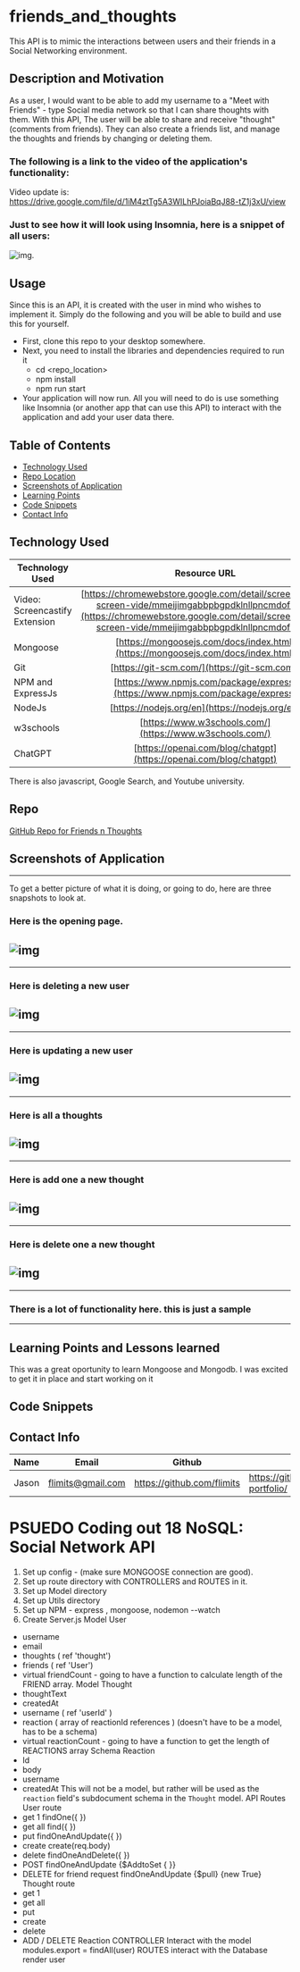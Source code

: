 # friends_and_thoughts

This API is to mimic the interactions between users and their friends in a Social Networking environment. 

## Description and Motivation

As a user, I would want to be able to add my username to a "Meet with Friends" - type Social media network so that I can share thoughts with them.
With this API, The user will be able to share and receive "thought" (comments from friends). They can also create a friends list, and manage the thoughts and friends by changing or deleting them.

### The following is a link to the video of the application's functionality:
Video update is: https://drive.google.com/file/d/1iM4ztTg5A3WILhPJoiaBqJ88-tZ1j3xU/view

### Just to see how it will look using Insomnia, here is a snippet of all users:

![img](./dist/images/friends_allusers.png). 


## Usage

Since this is an API, it is created with the user in mind who wishes to implement it. Simply do the following and you will be able to build and use this for yourself.

* First, clone this repo to your desktop somewhere.
* Next, you need to install the libraries and dependencies required to run it
  * cd <repo_location>
  * npm install
  * npm run start
* Your application will now run. All you will need to do is use something like Insomnia (or another app that can use this API) to interact with the application and add your user data there.


## Table of Contents

* [Technology Used](#technology-used)
* [Repo Location](#repo)
* [Screenshots of Application](screenshots-of-application)
* [Learning Points](#learning-points)
* [Code Snippets](#code-snippets)
* [Contact Info](#contact-info)

## Technology Used 

| Technology Used         | Resource URL           | 
| ------------- |:-------------:| 
| Video: Screencastify Extension | [https://chromewebstore.google.com/detail/screencastify-screen-vide/mmeijimgabbpbgpdklnllpncmdofkcpn](https://chromewebstore.google.com/detail/screencastify-screen-vide/mmeijimgabbpbgpdklnllpncmdofkcpn)     |    
| Mongoose | [https://mongoosejs.com/docs/index.html](https://mongoosejs.com/docs/index.html)     |    
| Git | [https://git-scm.com/](https://git-scm.com/)     |    
| NPM and ExpressJs | [https://www.npmjs.com/package/express](https://www.npmjs.com/package/express)|
| NodeJs | [https://nodejs.org/en](https://nodejs.org/en)|
| w3schools | [https://www.w3schools.com/](https://www.w3schools.com/)|
| ChatGPT | [https://openai.com/blog/chatgpt](https://openai.com/blog/chatgpt)|

There is also javascript, Google Search, and Youtube university. 
## Repo 

[GitHub Repo for Friends n Thoughts](https://github.com/flimits/friends_and_thoughts)


## Screenshots of Application
---
To get a better picture of what it is doing, or going to do, here are three snapshots to look at.

### Here is the opening page.
![img](./dist/images/friends_allusers.png)
---
---
### Here is deleting a new user
![img](./dist/images/friends_delete_user.png)
---
---
### Here is updating a new user
![img](./dist/images/friends_update_user.png)
---
---
### Here is all a thoughts
![img](./dist/images/thought_all.png)
---
---
### Here is add one a new thought
![img](./dist/images/thought_add_one.png)
---
---
### Here is delete one a new thought
![img](./dist/images/thought_delete_one.png)
---
---
### There is a lot of functionality here. this is just  a sample
---


## Learning Points and Lessons learned

This was a great oportunity to learn Mongoose and Mongodb. I was excited to get it in place and start working on it

## Code Snippets





## Contact Info

| Name      |Email      | Github    | Portfolio |
|-----------|-----------|-----------|-----------|
|Jason       |flimits@gmail.com|https://github.com/flimits|https://github.com/flimits/my-portfolio/|

# PSUEDO Coding out 18 NoSQL: Social Network API
1. Set up config - (make sure MONGOOSE connection are good).
2. Set up route directory with CONTROLLERS and ROUTES in it.
3. Set up Model directory
4. Set up Utils directory
5. Set up NPM - express , mongoose, nodemon --watch
6. Create Server.js
Model User
- username
- email
- thoughts ( ref 'thought')
- friends ( ref 'User')
- virtual friendCount - going to have a function to calculate length of the FRIEND array.
Model Thought
- thoughtText
- createdAt
- username ( ref 'userId' )
- reaction ( array of reactionId references )
(doesn't have to be a model, has to be a schema)
- virtual reactionCount - going to have a function
to get the length of REACTIONS array
Schema Reaction
- Id
- body
- username
- createdAt
This will not be a model, but rather will be used as the `reaction` field's subdocument schema in the `Thought` model.
API Routes
User route
- get 1 findOne({ })
- get all find({ })
- put findOneAndUpdate({ })
- create create(req.body)
- delete findOneAndDelete({ })
- POST findOneAndUpdate {$AddtoSet { }}
- DELETE for friend request findOneAndUpdate {$pull} {new True}
Thought route
- get 1
- get all
- put
- create
- delete
- ADD / DELETE Reaction
CONTROLLER
Interact with the model
modules.export = findAll(user)
ROUTES interact with the Database
render user
